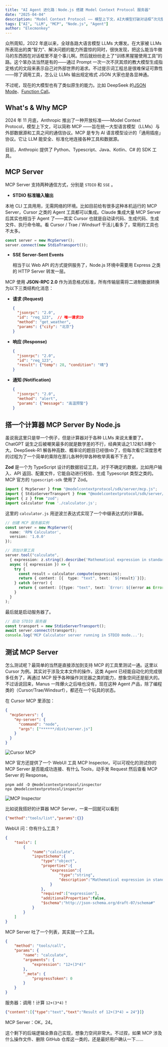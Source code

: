 ```yaml
---
title: "AI Agent 进化路：Node.js 搭建 Model Context Protocol 服务器"
date: "2025-04-04"
description: "Model Context Protocol —— 模型上下文，AI大模型打破对话框“次元壁”。"
tags: ["AI", "LLM", "MCP", "Node.js", "Agent"]
author: "Elecmonkey"
---
```


众所周知，2022 年底以来，全球各路大语言模型 LLMs 大爆发。在大家被 LLMs 所表现出的类“智力”、解决问题的能力所震惊的同时，很快发现，把这么能当牛做马的东西困在对话框里不是个事儿啊。然后就纷纷走上了“训练黑猩猩使用工具”的路。这个笨办法当然是有的——通过 Prompt 一次一次不厌其烦的教大模型生成指定格式的文段来表示自己对外部世界的渴求。不过提示词工程总是很难保证可靠性——除了调用工具，怎么让 LLMs 输出规定格式 JSON 大家也是各显神通。

不过呢，现在的大模型也有了类似原生的能力。比如 DeepSeek 的[JSON Mode](https://api-docs.deepseek.com/zh-cn/guides/json_mode)、[Function Call](https://api-docs.deepseek.com/zh-cn/guides/function_calling)。

## What's & Why MCP

2024 年 11 月底，Anthropic 推出了一种开放标准——Model Context Protocol，模型上下文，可以简称 MCP ——旨在统一大型语言模型（LLMs）与外部数据源和工具之间的通信协议。MCP 是专为 AI 语言模型设计的「通用插座」协议。它让 LLM 能安全、标准化地连接各种工具和数据源。

目前，Anthropic 提供了 Python、Typescript、Java、Kotlin、C# 的 SDK 工具。

## MCP Server

MCP Server 支持两种通信方式，分别是 `STDIO` 和 `SSE` 。

 - **STDIO 标准输入输出**

  本地 CLI 工具用用，无需网络的环境。比如目前给有很多这种本机运行的 MCP Server，Cursor 之类的 Agent 工具都可以集成。Claude 集成大量 MCP Server 后其实也相当于 Agent 了——其实 Cursor 也就是自动读代码、生成代码、生成文件、执行命令嘛。看 Cursor / Trae / Windsurf 干活儿看多了，常用的工具也不太多。

  ```javascript
  const server = new McpServer();
  server.connect(new StdioTransport());
  ```

 - **SSE Server-Sent Events**

   相当于以 Web API 的方式提供服务了，Node.js 环境中需要用 Express 之类的 HTTP Server 转发一层。

MCP 使用 **JSON-RPC 2.0** 作为消息格式标准，所有传输层需将二进制数据转换为以下三类结构化消息：

- **请求 (Request)**  
  ```json
  {
    "jsonrpc": "2.0",
    "id": "req_123",  // 唯一请求ID
    "method": "get_weather",
    "params": {"city": "北京"}
  }
  ```
- **响应 (Response)**  
  ```json
  {
    "jsonrpc": "2.0",
    "id": "req_123",
    "result": {"temp": 28, "condition": "晴"}
  }
  ```
- **通知 (Notification)**  
  ```json
  {
    "jsonrpc": "2.0",
    "method": "alert",
    "params": {"message": "高温预警"}
  }
  ```

## 搭一个计算器 MCP Server By Node.js

虽说我这里只是举一个例子，但是计算器对于各种 LLMs 来说太重要了。ChatGPT 诞生之后被嘲笑最多的就是数学差的不行，经典笑话之1.12和1.8哪个大。DeepSeek-R1 解各种高数、概率论的题目已经很nb了，但每次看它深度思考的过程为了一个简单的乘除在那儿各种列举各种枚举真看不下去了。

**Zod** 是一个为 TypeScript 设计的数据验证工具，对于不确定的数据，比如用户输入、API 返回、配置文件，它能自动进行校验、生成 Typescript 类型之类的。MCP 官方的 `typescript-sdk` 使用了 Zod。


```typescript
import { McpServer } from "@modelcontextprotocol/sdk/server/mcp.js";
import { StdioServerTransport } from "@modelcontextprotocol/sdk/server/stdio.js";
import { z } from "zod";
import calculator from './calculator.js';
```

这里的 `calculator.js` 用逆波兰表达式实现了一个中缀表达式的计算器。

```typescript
// 创建 MCP 服务器实例
const server = new McpServer({
  name: 'RPN Calculator',
  version: '1.0.0'
});

// 添加计算工具
server.tool("calculate",
  { expression: z.string().describe('Mathematical expression in standard infix notation (e.g. "3+4*2")') },
  async ({ expression }) => { 
    try {
      const result = calculator.compute(expression);
      return { content: [{  type: "text", text: `${result}`}]};
    } catch (error) {
      return { content: [{type: "text", text: `Error: ${(error as Error).message}`}]};
    }
  }
);
```

最后就是启动服务器了。

```typescript
// 启动 STDIO 服务器
const transport = new StdioServerTransport();
await server.connect(transport);
console.log('MCP Calculator server running in STDIO mode...'); 
```

## 测试 MCP Server

怎么测试呢？最简单的当然是直接添加到支持 MCP 的工具里测试一通。这里以 Cursor 为例。其实对于涉及文本文件的操作，这类 Agent 已经能自动化的完成很多任务了，再通过 MCP 授予各种操作浏览器之类的能力，想象空间还是挺大的。不过话说回来，Manus 一阵爆火之后啥也没有，现在这种 Agent 产品，除了编程类的（Cursor/Trae/Windsurf），都还在一个玩具的状态。

在 Cursor MCP 里添加：

```json
{
  "mcpServers": {
    "my-server": {
      "command": "node",
      "args": ["******/dist/server.js"]
    }
  }
}
```

![Cursor MCP](https://images.elecmonkey.com/articles/202504/mcp-cursor.png)

MCP 官方还提供了一个 WebUI 工具 MCP Inspector。可以可视化的测试你的 MCP Server 是否能成功连接、有什么 Tools，动手发 Request 然后查看 MCP Server 的 Response。

```shell
pnpm add -D @modelcontextprotocol/inspector
npx @modelcontextprotocol/inspector
```
![MCP Inspector](https://images.elecmonkey.com/articles/202504/mcp-inspector.png)

比如说我搭好的计算器 MCP Server，一来一回就可以看到

```json
{"method":"tools/list","params":{}}
```

WebUI 问：你有什么工具？

```json
{
    "tools": [
        {
            "name":"calculate",
            "inputSchema":{
                "type":"object",
                "properties":{
                    "expression":{
                        "type":"string",
                        "description":"Mathematical expression in standard infix notation (e.g. \"3 + 4 * 2\")"
                    }
                },
                "required":["expression"],
                "additionalProperties":false,
                "$schema":"http://json-schema.org/draft-07/schema#"
            }
        }
    ]
}
```

MCP Server 吐了一个列表，其实就一个工具。

```json
{
    "method": "tools/call",
    "params": {
        "name": "calculate",
        "arguments": {
            "expression": "12+(3*4)"
        },
        "_meta": {
            "progressToken": 0
        }
    }
}
```

服务器：调用！计算 `12+(3*4)`！

```json
{"content":[{"type":"text","text":"Result of 12+(3*4) = 24"}]}
```

MCP Server：OK，24。

这个剩下的后端逻辑全靠自己实现，想象力空间非常大。不过捏，如果 MCP 涉及什么操作文件、删除 GitHub 仓库这一类的，还是最好用户确认一下……